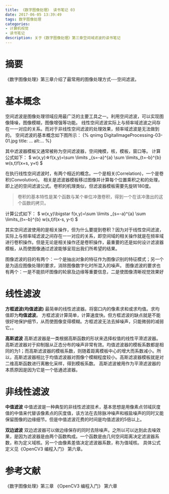 ```yaml
---
title: 《数字图像处理》 读书笔记 03
date: 2017-06-05 13:39:49
tags: 数字图像处理
categories:
- 计算机视觉
- 读书笔记
description: 关于《数字图像处理》第三章空间域滤波的读书笔记
---
```

<!-- more -->

# 摘要
《数字图像处理》第三章介绍了最常用的图像处理方式---空间滤波。

# 基本概念
空间滤波是图像处理领域应用最广泛的主要工具之一。利用空间滤波，可以实现图像降噪，图像模糊，图像增强等功能。
线性空间滤波实际上与频率域滤波之间存在一一对应的关系。而对于非线性空间滤波的处理效果，频率域滤波是无法做到的。
空间滤波的基本概念如下图所示：
{% qnimg DigitalImageProcessing-03-01.jpg title: ... alt:... %}

其中滤波器模板又通常被称为空间滤波器，空间掩模，核，模板，窗口等。
计算公式如下：
$
w(x,y)☆f(x,y)=\sum \limits \_{s=-a}^{a} \sum \limits\_{t=-b}^{b} w(s,t)f(x+s, y+t)
$

在执行线性空间滤波时，有两个相近的概念。一个是相关(Correlation)，一个是卷积(Convolution)。
相关是滤波器模板移过图像并计算每个位置乘积之和的处理，即上述的空间滤波公式。卷积的机理类似，但滤波器模板需要先旋转180度。
> 卷积的基本特性是某个函数与某个单位冲激卷积，得到一个在该冲激出的这个函数的拷贝。

计算公式如下：
$
w(x,y)\bigstar f(x,y)=\sum \limits \_{s=-a}^{a} \sum \limits\_{t=-b}^{b} w(s,t)f(x-s, y-t)
$

其实空间滤波使用的是相关操作，但为什么要提到卷积？因为对于线性空间滤波，实际上与频率域滤波之间存在一一对应的关系，即空间域的相关操作就是在频率域进行卷积操作。但是无论是相关操作还是卷积操作，最重要的还是如何设计滤波器模板，从而使图像通过滤波能够呈现出我们所希望的结果。


图像滤波的目的有两个：一个是抽出对象的特征作为图像识别的特征模式；另一个是为适应图像处理的要求，消除图像数字化时所混入的噪声。
图像滤波的要求也有两个：一是不能损坏图像的轮廓及边缘等重要信息，二是使图像清晰视觉效果好



# 线性滤波

**方框滤波(均值滤波)**
最简单的线性滤波器。将窗口内的像素求和或求均值。求均值即为**均值滤波**。
方框滤波计算简单，计算速度快。但方框滤波的缺点就是不能很好地保护细节，从而使图像变得模糊。方框滤波无法去掉噪声，只能微弱的减弱它。。

**高斯滤波**
高斯滤波器是一类根据高斯函数的形状来选择权值的线性平滑滤波器。高斯滤波器对于抑制服从正态分布的噪声非常有效。均值滤波器的模板系数都是相同的为1；而高斯滤波器的模板系数，则随着距离模板中心的增大而系数减小。所以，高斯滤波器相比于均值滤波器对图像个模糊程度较小。高斯滤波器模板就是对二维高斯函数进行离散化采样，得到模板系数。
高斯滤波被用作为平滑滤波器的本质原因是因为它是一个低通滤波器。


# 非线性滤波

**中值滤波**
中值滤波是一种典型的非线性滤波技术，基本思想是用像素点邻域灰度值的中值来代替该像素点的灰度值，该方法在去除脉冲噪声和椒盐噪声的同时又能保留图像的边缘细节。但是中值滤波花费的时间是均值滤波的5倍以上。


**双边滤波** 
双边滤波器可以做边缘保存的同时去除噪声。之所以可以达到此去噪效果，是因为滤波器是由两个函数构成。一个函数是由几何空间距离决定滤波器系数，称为定义域核。另一个由像素差值决定滤波器系数，称为值域核。
具体公式定义见《OpenCV3 编程入门》 第六章。



# 参考文献
《数字图像处理》第三章
《OpenCV3 编程入门》 第六章